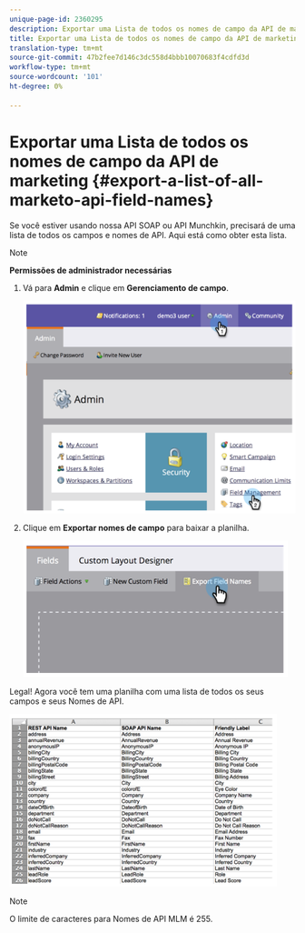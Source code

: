 ```yaml
---
unique-page-id: 2360295
description: Exportar uma Lista de todos os nomes de campo da API de marketing - Documentos de marketing - Documentação do produto
title: Exportar uma Lista de todos os nomes de campo da API de marketing
translation-type: tm+mt
source-git-commit: 47b2fee7d146c3dc558d4bbb10070683f4cdfd3d
workflow-type: tm+mt
source-wordcount: '101'
ht-degree: 0%

---
```



# Exportar uma Lista de todos os nomes de campo da API de marketing {#export-a-list-of-all-marketo-api-field-names}

Se você estiver usando nossa API SOAP ou API Munchkin, precisará de uma lista de todos os campos e nomes de API. Aqui está como obter esta lista.

>[!NOTE]
>
>**Permissões de administrador necessárias**

1. Vá para **Admin** e clique em **Gerenciamento de campo**.

   ![](assets/image2014-9-24-14-3a4-3a54.png)

1. Clique em **Exportar nomes de campo** para baixar a planilha.

   ![](assets/image2014-9-24-14-3a5-3a6.png)

Legal! Agora você tem uma planilha com uma lista de todos os seus campos e seus Nomes de API.

![](assets/image2014-9-24-14-3a5-3a19.png)

>[!NOTE]
>
>O limite de caracteres para Nomes de API MLM é 255.

